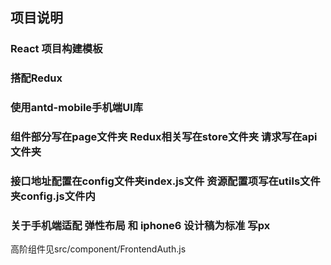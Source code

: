 ## 项目说明

### React 项目构建模板


### 搭配Redux

### 使用antd-mobile手机端UI库

### 组件部分写在page文件夹 Redux相关写在store文件夹 请求写在api文件夹

### 接口地址配置在config文件夹index.js文件     资源配置项写在utils文件夹config.js文件内

### 关于手机端适配  弹性布局 和 iphone6 设计稿为标准 写px

高阶组件见src/component/FrontendAuth.js
